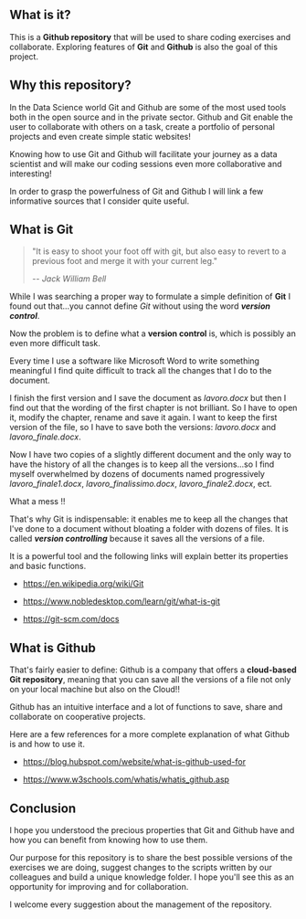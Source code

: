## What is it?
This is a **Github repository** that will be used to share coding exercises and collaborate. 
Exploring features of **Git** and **Github** is also the goal of this project.

## Why this repository?
In the Data Science world Git and Github are some of the most used tools both in the open source and in the private sector. Github and Git enable the user to collaborate with others on a task, create a portfolio of personal projects and even create simple static websites!

Knowing how to use Git and Github will facilitate your journey as a data scientist and will make our coding sessions even more collaborative and interesting!

In order to grasp the powerfulness of Git and Github I will link a few informative sources that I consider quite useful.

## What is Git

> "It is easy to shoot your foot off with git,
but also easy to revert to a previous foot and merge it with your current leg."
> 
> -- <cite>Jack William Bell

While I was searching a proper way to formulate a simple definition of **Git** I found out that...you cannot define *Git* without using the word ***version control***. 

Now the problem is to define what a **version control** is, which is possibly an even more difficult task.

Every time I use a software like Microsoft Word to write something meaningful I find quite difficult to track all the changes that I do to the document.

I finish the first version and I save the document as *lavoro.docx* but then I find out that the wording of the first chapter is not brilliant. So I have to open it, modify the chapter, rename  and save it again. I want to keep the first version of the file, so I have to save both the versions: *lavoro.docx* and *lavoro_finale.docx*.

Now I have two copies of a slightly different document and the only way to have the history of all the changes is to keep all the versions...so I find myself overwhelmed by dozens of documents named progressively *lavoro_finale1.docx*, *lavoro_finalissimo.docx*, *lavoro_finale2.docx*, ect.

What a mess !!

That's why Git is indispensable: it enables me to keep all the changes that I've done to a document without bloating a folder with dozens of files. It is called ***version controlling*** because it saves all the versions of a file.

It is a powerful tool and the following links will explain better its properties and basic functions.

- https://en.wikipedia.org/wiki/Git

- https://www.nobledesktop.com/learn/git/what-is-git

- https://git-scm.com/docs

## What is Github

That's fairly easier to define: Github is a company that offers a **cloud-based Git repository**, meaning that you can save all the versions of a file not only on your local machine but also on the Cloud!!

Github has an intuitive interface and a lot of functions to save, share and collaborate on cooperative projects.

Here are a few references for a more complete explanation of what Github is and how to use it.

- https://blog.hubspot.com/website/what-is-github-used-for

- https://www.w3schools.com/whatis/whatis_github.asp

## Conclusion

I hope you understood the precious properties that Git and Github have and how you can benefit from knowing how to use them.

Our purpose for this repository is to share the best possible versions of the exercises we are doing, suggest changes to the scripts written by our colleagues and build a unique knowledge folder. I hope you'll see this as an opportunity for improving and for collaboration.

I welcome every suggestion about the management of the repository.
